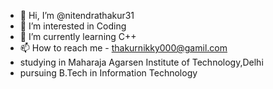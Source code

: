 - 👋 Hi, I’m @nitendrathakur31
- 👀 I’m interested in Coding
- 🌱 I’m currently learning C++
- 📫 How to reach me - thakurnikky000@gamil.com
-    studying in Maharaja Agarsen Institute of Technology,Delhi
-    pursuing B.Tech in Information Technology
<!---
nitendrathakur31/nitendrathakur31 is a ✨ special ✨ repository because its `README.md` (this file) appears on your GitHub profile.
You can click the Preview link to take a look at your changes.
--->
